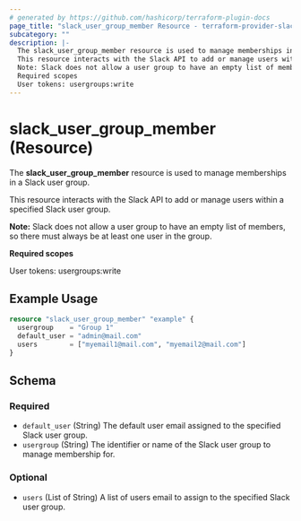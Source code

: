 ```yaml
---
# generated by https://github.com/hashicorp/terraform-plugin-docs
page_title: "slack_user_group_member Resource - terraform-provider-slack"
subcategory: ""
description: |-
  The slack_user_group_member resource is used to manage memberships in a Slack user group.
  This resource interacts with the Slack API to add or manage users within a specified Slack user group.
  Note: Slack does not allow a user group to have an empty list of members, so there must always be at least one user in the group.
  Required scopes
  User tokens: usergroups:write
---
```


# slack_user_group_member (Resource)

The **slack_user_group_member** resource is used to manage memberships in a Slack user group.

This resource interacts with the Slack API to add or manage users within a specified Slack user group.

**Note:** Slack does not allow a user group to have an empty list of members, so there must always be at least one user in the group.

**Required scopes**

User tokens: usergroups:write

## Example Usage

```terraform
resource "slack_user_group_member" "example" {
  usergroup    = "Group 1"
  default_user = "admin@mail.com"
  users        = ["myemail1@mail.com", "myemail2@mail.com"]
}
```

<!-- schema generated by tfplugindocs -->
## Schema

### Required

- `default_user` (String) The default user email assigned to the specified Slack user group.
- `usergroup` (String) The identifier or name of the Slack user group to manage membership for.

### Optional

- `users` (List of String) A list of users email to assign to the specified Slack user group.
